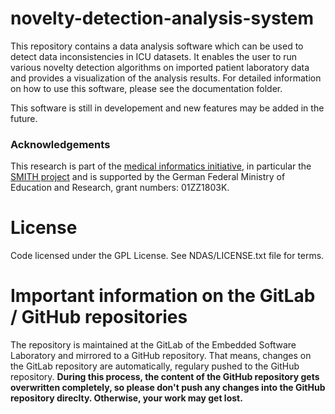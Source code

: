 # novelty-detection-analysis-system
This repository contains a data analysis software which can be used to detect data inconsistencies in ICU datasets. It enables the user to run various novelty detection algorithms on imported patient laboratory data and provides a visualization of the analysis results. 
For detailed information on how to use this software, please see the documentation folder. 

This software is still in developement and new features may be added in the future. 


### Acknowledgements

This research is part of the [medical informatics initiative](https://www.medizininformatik-initiative.de/en/), in particular the [SMITH project](https://www.smith.care/en/) and is supported by the German Federal Ministry of Education and Research, grant numbers: 01ZZ1803K.

# License 
Code licensed under the GPL License. See NDAS/LICENSE.txt file for terms.

# Important information on the GitLab / GitHub repositories
The repository is maintained at the GitLab of the Embedded Software Laboratory and mirrored to a GitHub repository. That means, changes on the GitLab repository are automatically, regulary pushed to the GitHub repository. **During this process, the content of the GitHub repository gets overwritten completely, so please don't push any changes into the GitHub repository direclty. Otherwise, your work may get lost.**
